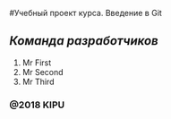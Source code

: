 #Учебный проект курса. Введение в Git
## *Команда разработчиков*

1. Mr First
2. Mr Second
3. Mr Third

### @2018 KIPU
